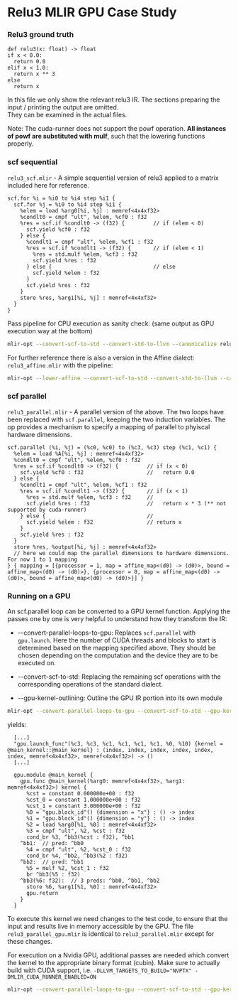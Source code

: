# Relu3 MLIR GPU Case Study

### Relu3 ground truth
```LISP
def relu3(x: float) -> float
if x < 0.0:
  return 0.0
elif x < 1.0:
  return x ** 3
else
  return x
```

In this file we only show the relevant relu3 IR. The sections preparing the input / printing the output are omitted.  
They can be examined in the actual files.

Note: The cuda-runner does not support the powf operation. **All instances of powf are substituted with mulf**, such that the lowering functions properly.

### scf sequential
`relu3_scf.mlir` - A simple sequential version of relu3 applied to a matrix included here for reference.
```mlir
scf.for %i = %i0 to %i4 step %i1 {
  scf.for %j = %i0 to %i4 step %i1 {
    %elem = load %arg0[%i, %j] : memref<4x4xf32>
    %condlt0 = cmpf "ult", %elem, %cf0 : f32
    %res = scf.if %condlt0 -> (f32) {         // if (elem < 0)
      scf.yield %cf0 : f32
    } else {
      %condlt1 = cmpf "ult", %elem, %cf1 : f32
      %res = scf.if %condlt1 -> (f32) {       // if (elem < 1)
        %res = std.mulf %elem, %cf3 : f32
        scf.yield %res : f32
      } else {                                // else
        scf.yield %elem : f32
      }
      scf.yield %res : f32
    }
    store %res, %arg1[%i, %j] : memref<4x4xf32>
  }
}
```
Pass pipeline for CPU execution as sanity check: (same output as GPU execution way at the bottom)
```bash
mlir-opt --convert-scf-to-std --convert-std-to-llvm --canonicalize relu3_scf.mlir | mlir-cpu-runner --shared-libs=$LLVM/build/lib/libmlir_runner_utils.so --entry-point-result=void
```
For further reference there is also a version in the Affine dialect: `relu3_affine.mlir` with the pipeline:
```bash
mlir-opt --lower-affine --convert-scf-to-std --convert-std-to-llvm --canonicalize relu3_affine.mlir | mlir-cpu-runner --shared-libs=$LLVM/build/lib/libmlir_runner_utils.so --entry-point-result=void
```

### scf parallel
`relu3_parallel.mlir` - A parallel version of the above.  The two loops have been replaced with `scf.parallel`, keeping the two induction variables.
The op provides a mechanism to specify a mapping of parallel to phyiscal hardware dimensions.

```mlir
scf.parallel (%i, %j) = (%c0, %c0) to (%c3, %c3) step (%c1, %c1) {
  %elem = load %A[%i, %j] : memref<4x4xf32>
  %condlt0 = cmpf "ult", %elem, %cf0 : f32
  %res = scf.if %condlt0 -> (f32) {         // if (x < 0)
    scf.yield %cf0 : f32                    //   return 0.0
  } else {
    %condlt1 = cmpf "ult", %elem, %cf1 : f32
    %res = scf.if %condlt1 -> (f32) {       // if (x < 1)
      %res = std.mulf %elem, %cf3 : f32     //
      scf.yield %res : f32                  //   return x * 3 (** not supported by cuda-runner)
    } else {                                //
      scf.yield %elem : f32                 // return x
    }
    scf.yield %res : f32
  }
  store %res, %output[%i, %j] : memref<4x4xf32>
  // here we could map the parallel dimensions to hardware dimensions. For now 1 to 1 mapping
} { mapping = [{processor = 1, map = affine_map<(d0) -> (d0)>, bound = affine_map<(d0) -> (d0)>}, {processor = 0, map = affine_map<(d0) -> (d0)>, bound = affine_map<(d0) -> (d0)>}] }
```

### Running on a GPU

An scf.parallel loop can be converted to a GPU kernel function. Applying the passes one by one is very helpful
to understand how they transform the IR:

- --convert-parallel-loops-to-gpu: Replaces `scf.parallel` with `gpu.launch`.
Here the number of CUDA threads and blocks to start is determined based on the mapping specified above.
They should be chosen depending on the computation and the device they are to be executed on.

- --convert-scf-to-std: Replacing the remaining scf operations with the corresponding operations of the standard dialect.

- --gpu-kernel-outlining: Outline the GPU IR portion into its own module

```bash
mlir-opt --convert-parallel-loops-to-gpu --convert-scf-to-std --gpu-kernel-outlining --canonicalize relu3_parallel.mlir
```
yields:

```mlir
  [...]
  "gpu.launch_func"(%c3, %c3, %c1, %c1, %c1, %c1, %0, %10) {kernel = @main_kernel::@main_kernel} : (index, index, index, index, index, index, memref<4x4xf32>, memref<4x4xf32>) -> ()
  [...]

  gpu.module @main_kernel {
    gpu.func @main_kernel(%arg0: memref<4x4xf32>, %arg1: memref<4x4xf32>) kernel {
      %cst = constant 0.000000e+00 : f32
      %cst_0 = constant 1.000000e+00 : f32
      %cst_1 = constant 3.000000e+00 : f32
      %0 = "gpu.block_id"() {dimension = "x"} : () -> index
      %1 = "gpu.block_id"() {dimension = "y"} : () -> index
      %2 = load %arg0[%1, %0] : memref<4x4xf32>
      %3 = cmpf "ult", %2, %cst : f32
      cond_br %3, ^bb3(%cst : f32), ^bb1
    ^bb1:  // pred: ^bb0
      %4 = cmpf "ult", %2, %cst_0 : f32
      cond_br %4, ^bb2, ^bb3(%2 : f32)
    ^bb2:  // pred: ^bb1
      %5 = mulf %2, %cst_1 : f32
      br ^bb3(%5 : f32)
    ^bb3(%6: f32):  // 3 preds: ^bb0, ^bb1, ^bb2
      store %6, %arg1[%1, %0] : memref<4x4xf32>
      gpu.return
    }
  }
```

To execute this kernel we need changes to the test code, to ensure that the input and results live in memory
accessible by the GPU. The file `relu3_parallel_gpu.mlir` is identical to `relu3_parallel.mlir` except for
these changes.

For execution on a Nvidia GPU, additional passes are needed which convert the kernel to the appropriate binary
format (cubin). Make sure to actually build with CUDA support,
i.e. `-DLLVM_TARGETS_TO_BUILD="NVPTX" -DMLIR_CUDA_RUNNER_ENABLED=ON`

```bash
mlir-opt --convert-parallel-loops-to-gpu --convert-scf-to-std --gpu-kernel-outlining --canonicalize --pass-pipeline='gpu.module(strip-debuginfo,convert-gpu-to-nvvm,gpu-to-cubin)' --gpu-to-llvm relu3_parallel_gpu.mlir | mlir-cpu-runner --shared-libs=$LLVM/build/lib/libmlir_cuda_runtime.so --shared-libs=$LLVM/build/lib/libmlir_runner_utils.so --entry-point-result=void
```
